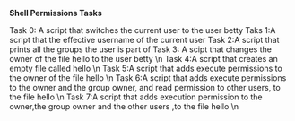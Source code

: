 **Shell Permissions Tasks**

Task 0: A script that switches the current user to the user betty 
Taks 1:A script that the effective username of the current user 
Task 2:A script that prints all the groups the user is part of 
Task 3: A scipt that changes the owner of the file hello to the user betty \n
Task 4:A script that creates an empty file called hello \n
Task 5:A script that adds execute permissions to the owner of the file hello \n
Task 6:A script that adds execute permissions to the owner and the group owner, and read permission to other users, to the file hello \n
Task 7:A script that adds execution permission to the owner,the group owner and the other users ,to the file hello \n
